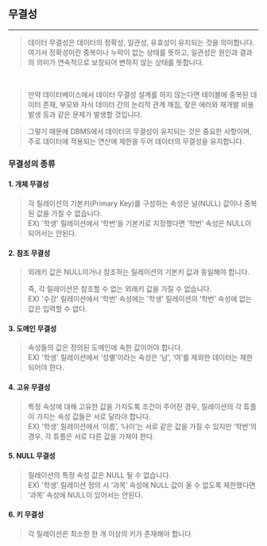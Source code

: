 ## 무결성
----

>데이터 무결성은 데이터의 정확성, 일관성, 유효성이 유지되는 것을 의미합니다. 여기서 정확성이란 중복이나 누락이 없는 상태를 뜻하고, 일관성은 원인과 결과의 의미가 연속적으로 보장되어 변하지 않는 상태를 뜻합니다. 
<br>


>만약 데이터베이스에서 데이터 무결성 설계를 하지 않는다면 테이블에 중복된 데이터 존재, 부모와 자식 데이터 간의 논리적 관계 깨짐, 잦은 에러와 재개발 비용 발생 등과 같은 문제가 발생할 것입니다.

>그렇기 때문에 DBMS에서 데이터의 무결성이 유지되는 것은 중요한 사항이며, 주로 데이터에 적용되는 연산에 제한을 두어 데이터의 무결성을 유지합니다.

### 무결성의 종류

#### 1. 개체 무결성
> 각 릴레이션의 기본키(Primary Key)를 구성하는 속성은 널(NULL) 값이나 중복된 값을 가질 수 없습니다.
><br> EX) '학생' 릴레이션에서 ‘학번’을 기본키로 지정했다면 ‘학번’ 속성은 NULL이 되어서는 안된다.

#### 2. 참조 무결성
> 외래키 값은 NULL이거나 참조하는 릴레이션의 기본키 값과 동일해야 합니다.
> 
> 즉, 각 릴레이션은 참조할 수 없는 외래키 값을 가질 수 없습니다.
><br> EX) '수강' 릴레이션에서 ‘학번’ 속성에는 '학생' 릴레이션의 ‘학번’ 속성에 없는 값은 입력할 수 없다.

#### 3. 도메인 무결성
> 속성들의 값은 정의된 도메인에 속한 값이어야 합니다.
><br> EX) '학생' 릴레이션에서 ‘성별’이라는 속성은 ‘남’, ‘여’를 제외한 데이터는 제한되어야 한다.

#### 4. 고유 무결성
> 특정 속성에 대해 고유한 값을 가지도록 조건이 주어진 경우, 릴레이션의 각 튜플이 가지는 속성 값들은 서로 달라야 합니다.
><br> EX) '학생' 릴레이션에서 ‘이름’, ‘나이’는 서로 같은 값을 가질 수 있지만 ‘학번’의 경우, 각 튜플은 서로 다른 값을 가져야 한다.

#### 5. NULL 무결성
> 릴레이션의 특정 속성 값은 NULL 될 수 없습니다.
><br> EX) '학생' 릴레이션 정의 시 ‘과목’ 속성에 NULL 값이 올 수 없도록 제한했다면 ‘과목’ 속성에 NULL이 있어서는 안된다.

#### 6. 키 무결성
> 각 릴레이션은 최소한 한 개 이상의 키가 존재해야 합니다.

